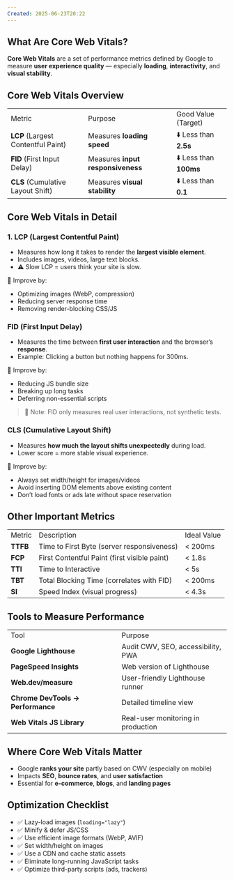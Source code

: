 ```yaml
---
Created: 2025-06-23T20:22
---
```

## What Are Core Web Vitals?

**Core Web Vitals** are a set of performance metrics defined by Google to measure **user experience quality** — especially **loading**, **interactivity**, and **visual stability**.

  

## Core Web Vitals Overview

|   |   |   |
|---|---|---|
|Metric|Purpose|Good Value (Target)|
|**LCP** (Largest Contentful Paint)|Measures **loading speed**|⬇️ Less than **2.5s**|
|**FID** (First Input Delay)|Measures **input responsiveness**|⬇️ Less than **100ms**|
|**CLS** (Cumulative Layout Shift)|Measures **visual stability**|⬇️ Less than **0.1**|

  

## Core Web Vitals in Detail

### 1. **LCP (Largest Contentful Paint)**

- Measures how long it takes to render the **largest visible element**.
- Includes images, videos, large text blocks.
- ⚠️ Slow LCP = users think your site is slow.

📌 Improve by:

- Optimizing images (WebP, compression)
- Reducing server response time
- Removing render-blocking CSS/JS

  

### **FID (First Input Delay)**

- Measures the time between **first user interaction** and the browser’s **response**.
- Example: Clicking a button but nothing happens for 300ms.

📌 Improve by:

- Reducing JS bundle size
- Breaking up long tasks
- Deferring non-essential scripts

> 📝 Note: FID only measures real user interactions, not synthetic tests.

  

### **CLS (Cumulative Layout Shift)**

- Measures **how much the layout shifts unexpectedly** during load.
- Lower score = more stable visual experience.

📌 Improve by:

- Always set width/height for images/videos
- Avoid inserting DOM elements above existing content
- Don’t load fonts or ads late without space reservation

  

## Other Important Metrics

|   |   |   |
|---|---|---|
|Metric|Description|Ideal Value|
|**TTFB**|Time to First Byte (server responsiveness)|< 200ms|
|**FCP**|First Contentful Paint (first visible paint)|< 1.8s|
|**TTI**|Time to Interactive|< 5s|
|**TBT**|Total Blocking Time (correlates with FID)|< 200ms|
|**SI**|Speed Index (visual progress)|< 4.3s|

  

## Tools to Measure Performance

|   |   |
|---|---|
|Tool|Purpose|
|**Google Lighthouse**|Audit CWV, SEO, accessibility, PWA|
|**PageSpeed Insights**|Web version of Lighthouse|
|**Web.dev/measure**|User-friendly Lighthouse runner|
|**Chrome DevTools → Performance**|Detailed timeline view|
|**Web Vitals JS Library**|Real-user monitoring in production|

  

## Where Core Web Vitals Matter

- Google **ranks your site** partly based on CWV (especially on mobile)
- Impacts **SEO**, **bounce rates**, and **user satisfaction**
- Essential for **e-commerce**, **blogs**, and **landing pages**

  

## Optimization Checklist

- ✅ Lazy-load images (`loading="lazy"`)
- ✅ Minify & defer JS/CSS
- ✅ Use efficient image formats (WebP, AVIF)
- ✅ Set width/height on images
- ✅ Use a CDN and cache static assets
- ✅ Eliminate long-running JavaScript tasks
- ✅ Optimize third-party scripts (ads, trackers)